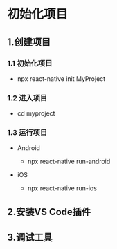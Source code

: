 # 初始化项目

## 1.创建项目
    
### 1.1 初始化项目

- npx react-native init MyProject

### 1.2 进入项目

- cd myproject

### 1.3 运行项目

- Android
  - npx react-native run-android
  
- iOS
  - npx react-native run-ios

## 2.安装VS Code插件


## 3.调试工具